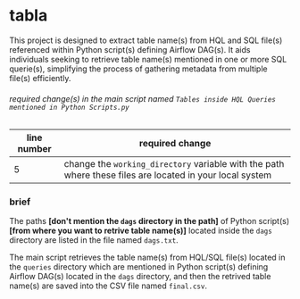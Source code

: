 # tabla
This project is designed to extract table name(s) from HQL and SQL file(s) referenced within Python script(s) defining Airflow DAG(s). It aids individuals seeking to retrieve table name(s) mentioned in one or more SQL querie(s), simplifying the process of gathering metadata from multiple file(s) efficiently.

###### required change(s) in the main script named `Tables inside HQL Queries mentioned in Python Scripts.py`
| line number | required change |
|----------|----------|
| 5 | change the `working_directory` variable with the path where these files are located in your local system |

### brief
The paths <b>[don't mention the `dags` directory in the path]</b> of Python script(s) <b>[from where you want to retrive table name(s)]</b> located inside the `dags` directory are listed in the file named `dags.txt`.

The main script retrieves the table name(s) from HQL/SQL file(s) located in the `queries` directory which are mentioned in Python script(s) defining Airflow DAG(s) located in the `dags` directory, and then the retrived table name(s) are saved into the CSV file named `final.csv`.
